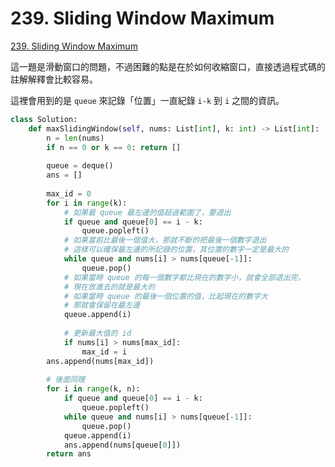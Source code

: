 # 239. Sliding Window Maximum

[239. Sliding Window Maximum](https://leetcode.com/problems/sliding-window-maximum/)

這一題是滑動窗口的問題，不過困難的點是在於如何收縮窗口，直接透過程式碼的註解解釋會比較容易。

這裡會用到的是 `queue` 來記錄「位置」一直紀錄 `i-k` 到 `i` 之間的資訊。

```python
class Solution:
    def maxSlidingWindow(self, nums: List[int], k: int) -> List[int]:
        n = len(nums)
        if n == 0 or k == 0: return []
        
        queue = deque()
        ans = []
        
        max_id = 0
        for i in range(k):
            # 如果最 queue 最左邊的值超過範圍了，要退出
            if queue and queue[0] == i - k:
                queue.popleft()
            # 如果當前比最後一個值大，那就不斷的把最後一個數字退出
            # 這樣可以確保最左邊的所記錄的位置，其位置的數字一定是最大的
            while queue and nums[i] > nums[queue[-1]]:
                queue.pop() 
            # 如果當時 queue 的每一個數字都比現在的數字小，就會全部退出完，
            # 現在放進去的就是最大的
            # 如果當時 queue 的最後一個位置的值，比起現在的數字大
            # 那就會保留在最左邊
            queue.append(i)
            
            # 更新最大值的 id 
            if nums[i] > nums[max_id]:
                max_id = i
        ans.append(nums[max_id])
        
        # 後面同理
        for i in range(k, n):
            if queue and queue[0] == i - k:
                queue.popleft()
            while queue and nums[i] > nums[queue[-1]]:
                queue.pop()
            queue.append(i)
            ans.append(nums[queue[0]])
        return ans
```

